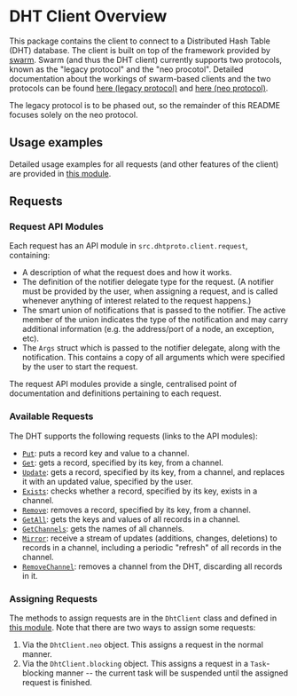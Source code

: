 # DHT Client Overview

This package contains the client to connect to a Distributed Hash Table
(DHT) database. The client is built on top of the framework provided by
[swarm](https://github.com/sociomantic-tsunami/swarm/). Swarm (and thus the DHT
client) currently supports two protocols, known as the "legacy protocol" and the
"neo procotol". Detailed documentation about the workings of swarm-based clients
and the two protocols can be found
[here (legacy protocol)](https://github.com/sociomantic-tsunami/swarm/blob/v4.x.x/src/swarm/README_client.rst)
and [here (neo protocol)](https://github.com/sociomantic-tsunami/swarm/blob/v4.x.x/src/swarm/README_client_neo.rst).

The legacy protocol is to be phased out, so the remainder of this README focuses
solely on the neo protocol.

## Usage examples

Detailed usage examples for all requests (and other features of the client) are
provided in [this module](UsageExamples.d).

## Requests

### Request API Modules

Each request has an API module in `src.dhtproto.client.request`, containing:

* A description of what the request does and how it works.
* The definition of the notifier delegate type for the request. (A notifier
  must be provided by the user, when assigning a request, and is called whenever
  anything of interest related to the request happens.)
* The smart union of notifications that is passed to the notifier. The active
  member of the union indicates the type of the notification and may carry
  additional information (e.g. the address/port of a node, an exception, etc).
* The ``Args`` struct which is passed to the notifier delegate, along with the
  notification. This contains a copy of all arguments which were specified by
  the user to start the request.

The request API modules provide a single, centralised point of documentation and
definitions pertaining to each request.

### Available Requests

The DHT supports the following requests (links to the API modules):

* [`Put`](request/Put.d):
  puts a record key and value to a channel.
* [`Get`](request/Get.d):
  gets a record, specified by its key, from a channel.
* [`Update`](request/Update.d):
  gets a record, specified by its key, from a channel, and replaces it with an
  updated value, specified by the user.
* [`Exists`](request/Exists.d):
  checks whether a record, specified by its key, exists in a channel.
* [`Remove`](request/Remove.d):
  removes a record, specified by its key, from a channel.
* [`GetAll`](request/GetAll.d):
  gets the keys and values of all records in a channel.
* [`GetChannels`](request/GetChannels.d):
  gets the names of all channels.
* [`Mirror`](request/Mirror.d):
  receive a stream of updates (additions, changes, deletions) to records in a
  channel, including a periodic "refresh" of all records in the channel.
* [`RemoveChannel`](request/RemoveChannel.d):
  removes a channel from the DHT, discarding all records in it.

### Assigning Requests

The methods to assign requests are in the `DhtClient` class and defined in
[this module](mixins/NeoSupport.d). Note that there are two ways to assign some
requests:

1. Via the `DhtClient.neo` object. This assigns a request in the normal
   manner.
2. Via the `DhtClient.blocking` object. This assigns a request in a `Task`-
   blocking manner -- the current task will be suspended until the assigned
   request is finished.

